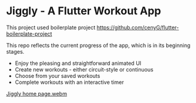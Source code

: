 # Jiggly - A Flutter Workout App
  
This project used boilerplate project https://github.com/cenyG/flutter-boilerplate-project

This repo reflects the current progress of the app, which is in its beginning stages.

* Enjoy the pleasing and straightforward animated UI
* Create new workouts - either circuit-style or continuous
* Choose from your saved workouts
* Complete workouts with an interactive timer

[Jiggly home page.webm](https://github.com/lucyyyli/JigglyWorkoutAppFlutter/assets/110206583/89ab2827-0f66-405e-a002-08f9ed6a06df)
